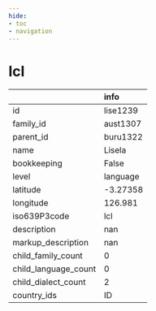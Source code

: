```yaml
---
hide:
- toc
- navigation
---
```

# lcl
|                      | info     |
|:---------------------|:---------|
| id                   | lise1239 |
| family_id            | aust1307 |
| parent_id            | buru1322 |
| name                 | Lisela   |
| bookkeeping          | False    |
| level                | language |
| latitude             | -3.27358 |
| longitude            | 126.981  |
| iso639P3code         | lcl      |
| description          | nan      |
| markup_description   | nan      |
| child_family_count   | 0        |
| child_language_count | 0        |
| child_dialect_count  | 2        |
| country_ids          | ID       |